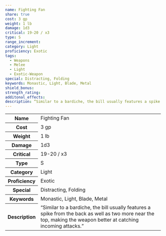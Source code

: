 ```yaml
---
name: Fighting Fan
share: true
cost: 3 gp
weight: 1 lb
damage: 1d3
critical: 19-20 / x3
type: S
range_increment: 
category: Light
proficiency: Exotic
tags:
  - Weapons
  - Melee
  - Light
  - Exotic-Weapon
special: Distracting, Folding
keywords: Monastic, Light, Blade, Metal
shield_bonus: 
strength_rating: 
additonal_effects: 
description: “Similar to a bardiche, the bill usually features a spike from the back as well as two more near the top, making the weapon better at catching incoming attacks.”
---
```

<p><span dir="ltr" style="overflow-x: auto;"><table><tbody><tr><th dir="ltr">Name</th><td dir="ltr">Fighting Fan</td></tr><tr><th dir="ltr">Cost</th><td dir="ltr">3 gp</td></tr><tr><th dir="ltr">Weight</th><td dir="ltr">1 lb</td></tr><tr><th dir="ltr">Damage</th><td dir="ltr">1d3</td></tr><tr><th dir="ltr">Critical</th><td dir="ltr">19-20 / x3</td></tr><tr><th dir="ltr">Type</th><td dir="ltr">S</td></tr><tr><th dir="ltr">Category</th><td dir="ltr">Light</td></tr><tr><th dir="ltr">Proficiency</th><td dir="ltr">Exotic</td></tr><tr><th dir="ltr">Special</th><td dir="ltr">Distracting, Folding</td></tr><tr><th dir="ltr">Keywords</th><td dir="ltr">Monastic, Light, Blade, Metal</td></tr><tr><th dir="ltr">Description</th><td dir="ltr">“Similar to a bardiche, the bill usually features a spike from the back as well as two more near the top, making the weapon better at catching incoming attacks.”</td></tr></tbody></table></span></p>